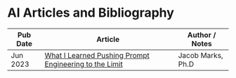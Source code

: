 # AI Articles and Bibliography

| Pub Date | Article | Author / Notes |
|---|---|---|
| Jun 2023 | [What I Learned Pushing Prompt Engineering to the Limit](https://towardsdatascience.com/what-i-learned-pushing-prompt-engineering-to-the-limit-c40f0740641f) | Jacob Marks, Ph.D |


